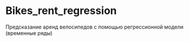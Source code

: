 # Bikes_rent_regression
Предсказание аренд велосипедов с помощью регрессионной модели (временные ряды)
